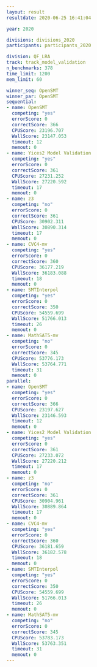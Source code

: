 ```yaml
---
layout: result
resultdate: 2020-06-25 16:41:04

year: 2020

divisions: divisions_2020
participants: participants_2020

division: QF_LRA
track: track_model_validation
n_benchmarks: 378
time_limit: 1200
mem_limit: 60

winner_seq: OpenSMT
winner_par: OpenSMT
sequential:
- name: OpenSMT
  competing: "yes"
  errorScore: 0
  correctScore: 366
  CPUScore: 23196.707
  WallScore: 23147.053
  timeout: 12
  memout: 0
- name: Yices2 Model Validation
  competing: "yes"
  errorScore: 0
  correctScore: 361
  CPUScore: 27231.252
  WallScore: 27220.592
  timeout: 17
  memout: 0
- name: z3
  competing: "no"
  errorScore: 0
  correctScore: 361
  CPUScore: 30902.311
  WallScore: 30890.314
  timeout: 17
  memout: 0
- name: CVC4-mv
  competing: "yes"
  errorScore: 0
  correctScore: 360
  CPUScore: 36177.219
  WallScore: 36183.088
  timeout: 18
  memout: 0
- name: SMTInterpol
  competing: "yes"
  errorScore: 0
  correctScore: 350
  CPUScore: 54559.699
  WallScore: 51766.013
  timeout: 26
  memout: 0
- name: MathSAT5-mv
  competing: "no"
  errorScore: 0
  correctScore: 345
  CPUScore: 53776.173
  WallScore: 53764.771
  timeout: 31
  memout: 0
parallel:
- name: OpenSMT
  competing: "yes"
  errorScore: 0
  correctScore: 366
  CPUScore: 23197.627
  WallScore: 23146.593
  timeout: 12
  memout: 0
- name: Yices2 Model Validation
  competing: "yes"
  errorScore: 0
  correctScore: 361
  CPUScore: 27233.072
  WallScore: 27220.212
  timeout: 17
  memout: 0
- name: z3
  competing: "no"
  errorScore: 0
  correctScore: 361
  CPUScore: 30904.961
  WallScore: 30889.864
  timeout: 17
  memout: 0
- name: CVC4-mv
  competing: "yes"
  errorScore: 0
  correctScore: 360
  CPUScore: 36181.659
  WallScore: 36182.578
  timeout: 18
  memout: 0
- name: SMTInterpol
  competing: "yes"
  errorScore: 0
  correctScore: 350
  CPUScore: 54559.699
  WallScore: 51766.013
  timeout: 26
  memout: 0
- name: MathSAT5-mv
  competing: "no"
  errorScore: 0
  correctScore: 345
  CPUScore: 53783.173
  WallScore: 53763.351
  timeout: 31
  memout: 0
---
```

